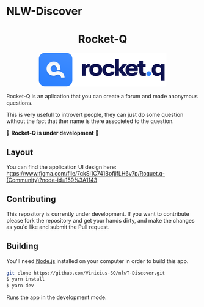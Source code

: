 # NLW-Discover

<h1 align="center">
  Rocket-Q 
  
</h1>
<p align="center">
  <img src="/assets/logo.svg" />
</p>


Rocket-Q is an aplication that you can create a forum and made anonymous questions.

This is very usefull to introvert people, they can just do some question without the fact that ther name is there associeted to the question.

🚧 **Rocket-Q is under development** 🚧

## Layout

You can find the application UI design here: https://www.figma.com/file/7qkSI1C741BofjifLH6v7p/Roquet.q-(Community)?node-id=159%3A1143

## Contributing

This repository is currently under development. If you want to contribute please fork the repository and get your hands dirty, and make the changes as you'd like and submit the Pull request.

## Building

You'll need [Node.js](https://nodejs.org) installed on your computer in order to build this app.

```bash
git clone https://github.com/Vinicius-SO/nlwT-Discover.git
$ yarn install
$ yarn dev
```

Runs the app in the development mode.<br/>
